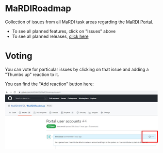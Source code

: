 # MaRDIRoadmap
Collection of issues from all MaRDI task areas regarding the [MaRDI Portal](https://portal.mardi4nfdi.de). 

* To see all planned features, click on "Issues" above
* To see all planned releases, [click here](https://github.com/orgs/MaRDI4NFDI/projects/3)


# Voting
You can vote for particular issues by clicking on that issue and adding a "Thumbs up" reaction to it.

You can find the "Add reaction" button here: 

<img src="https://github.com/MaRDI4NFDI/MaRDIRoadmap/blob/main/images/add_reaction.jpg" width="600" />
